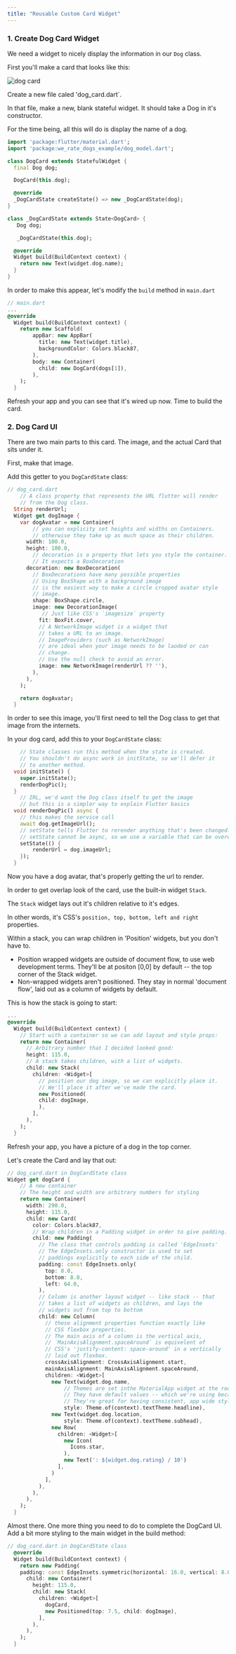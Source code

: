 ```yaml
---
title: "Reusable Custom Card Widget"
---
```


### 1. Create Dog Card Widget

We need a widget to nicely display the information in our `Dog` class. 

First you'll make a card that looks like this:

![dog card](http://res.cloudinary.com/ericwindmill/image/upload/v1521328467/flutter_by_example/Screen_Shot_2018-03-10_at_10.28.18_AM.png)

Create a new file caled 'dog_card.dart`.

In that file, make a new, blank stateful widget. It should take a Dog in it's constructor.

For the time being, all this will do is display the name of a dog.

```dart
import 'package:flutter/material.dart';
import 'package:we_rate_dogs_example/dog_model.dart';

class DogCard extends StatefulWidget {
  final Dog dog;

  DogCard(this.dog);

  @override
  _DogCardState createState() => new _DogCardState(dog);
}

class _DogCardState extends State<DogCard> {
   Dog dog;

   _DogCardState(this.dog);

  @override
  Widget build(BuildContext context) {
    return new Text(widget.dog.name);
  }
}
```

In order to make this appear, let's modify the `build` method in `main.dart`

```dart
// main.dart
...
@override
  Widget build(BuildContext context) {
    return new Scaffold(
        appBar: new AppBar(
          title: new Text(widget.title),
          backgroundColor: Colors.black87,
        ),
        body: new Container(
          child: new DogCard(dogs[1]),                                  // new
        ),
    );
  }
```

Refresh your app and you can see that it's wired up now. Time to build the card.

### 2. Dog Card UI

There are two main parts to this card. The image, and the actual Card that sits under it.

First, make that image.

Add this getter to you `DogCardState` class:

```dart
// dog_card.dart
    // A class property that represents the URL flutter will render
    // from the Dog class.
  String renderUrl;
  Widget get dogImage {
    var dogAvatar = new Container(
        // you can explicity set heights and widths on Containers.
        // otherwise they take up as much space as their children.
      width: 100.0,
      height: 100.0,
        // decoration is a property that lets you style the container.
        // It expects a BoxDecoration
      decoration: new BoxDecoration(
        // BoxDecorations have many possible properties
        // Using BoxShape with a background image
        // is the easiest way to make a circle cropped avatar style
        // image.
        shape: BoxShape.circle,
        image: new DecorationImage(
           // Just like CSS's `imagesize` property
          fit: BoxFit.cover,
          // A NetworkImage widget is a widget that
          // takes a URL to an image.
          // ImageProviders (such as NetworkImage)
          // are ideal when your image needs to be laoded or can
          // change.
          // Use the null check to avoid an error.
          image: new NetworkImage(renderUrl ?? ''),
        ),
      ),
    );

    return dogAvatar;
  }
```

In order to see this image, you'll first need to tell the Dog class to get that image from the internets.

In your dog card, add this to your `DogCardState` class:
```dart
    // State classes run this method when the state is created.
    // You shouldn't do async work in initState, so we'll defer it
    // to another method.
  void initState() {
    super.initState();
    renderDogPic();
  }
    // IRL, we'd want the Dog class itself to get the image
    // but this is a simpler way to explain Flutter basics
  void renderDogPic() async {
    // this makes the service call
    await dog.getImageUrl();
    // setState tells Flutter to rerender anything that's been changed.
    // setState cannot be async, so we use a variable that can be overwritten
    setState(() {
        renderUrl = dog.imageUrl;
    });
  }
```

Now you have a dog avatar, that's properly getting the url to render.

In order to get overlap look of the card, use the built-in widget `Stack`.

The `Stack` widget lays out it's children relative to it's edges.

In other words, it's CSS's `position, top, bottom, left and right` properties.

Within a stack, you can wrap children in 'Position' widgets, but you don't have to.

* Position wrapped widgets are outside of document flow, to use web development terms. They'll be at positon [0,0] by default -- the top corner of the Stack widget.
* Non-wrapped widgets aren't positioned. They stay in normal 'document flow', laid out as a column of widgets by default.

This is how the stack is going to start:

```dart
...
@override
  Widget build(BuildContext context) {
    // Start with a container so we can add layout and style props:
    return new Container(
      // Arbitrary number that I decided looked good:
      height: 115.0,
      // A stack takes children, with a list of widgets.
      child: new Stack(
        children: <Widget>[
          // position our dog image, so we can explicitly place it.
          // We'll place it after we've made the card.
          new Positioned(
          child: dogImage,
          ),
        ],
      ),
    );
  }
```
Refresh your app, you have a picture of a dog in the top corner.

Let's create the Card and lay that out:

```dart
// dog_card.dart in DogCardState class
Widget get dogCard {
    // A new container
    // The height and width are arbitrary numbers for styling
    return new Container(
      width: 290.0,
      height: 115.0,
      child: new Card(
        color: Colors.black87,
        // Wrap children in a Padding widget in order to give padding.
        child: new Padding(
          // The class that controls padding is called 'EdgeInsets'
          // The EdgeInsets.only constructor is used to set
          // paddings explicitly to each side of the child.
          padding: const EdgeInsets.only(
            top: 8.0,
            bottom: 8.0,
            left: 64.0,
          ),
          // Column is another layout widget -- like stack -- that
          // takes a list of widgets as children, and lays the
          // widgets out from top to bottom
          child: new Column(
            // these alignment properties function exactly like
            // CSS flexbox properties.
            // The main axis of a column is the vertical axis,
            // `MainAxisAlignment.spaceAround` is equivelent of
            // CSS's 'justify-content: space-around' in a vertically
            // laid out flexbox.
            crossAxisAlignment: CrossAxisAlignment.start,
            mainAxisAlignment: MainAxisAlignment.spaceAround,
            children: <Widget>[
              new Text(widget.dog.name,
                  // Themes are set inthe MaterialApp widget at the root of your app.
                  // They have default values -- which we're using because we didn't set our own.
                  // They're great for having consistent, app wide styling that's easily changable.
                  style: Theme.of(context).textTheme.headline),
              new Text(widget.dog.location,
                  style: Theme.of(context).textTheme.subhead),
              new Row(
                children: <Widget>[
                  new Icon(
                    Icons.star,
                  ),
                  new Text(': ${widget.dog.rating} / 10')
                ],
              )
            ],
          ),
        ),
      ),
    );
  }
```

Almost there. One more thing you need to do to complete the DogCard UI. Add a bit more styling to the main widget in the build method:

```dart
// dog_card.dart in DogCardState class
  @override
  Widget build(BuildContext context) {
    return new Padding(                                                                                                 new 
    padding: const EdgeInsets.symmetric(horizontal: 16.0, vertical: 8.0),
      child: new Container(
        height: 115.0,
        child: new Stack(
          children: <Widget>[
            dogCard,
            new Positioned(top: 7.5, child: dogImage),
          ],
        ),
      ),
    );
  }
``` 




